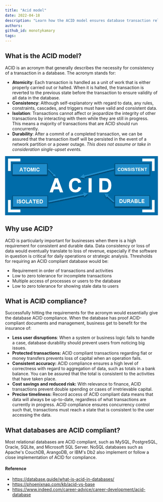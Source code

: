 ```yaml
---
title: "Acid model"
date: 2022-04-18
description: "Learn how the ACID model ensures database transaction reliability with atomicity, consistency, isolation, and durability for accurate, secure, and concurrent data management in ACID-compliant systems."
authors:
github_id: monotykamary
tags:
---
```


## What is the ACID model?

ACID is an acronym that generally describes the necessity for consistency of a transaction in a database. The acronym stands for:

- **Atomicity**: Each transaction is handled as a unit of work that is either properly carried out or halted. When it is halted, the transaction is reverted to the previous state before the transaction to ensure validity of all data in the database.
- **Consistency**: Although self-explanatory with regard to data, any rules, constraints, cascades, and triggers must have valid and consistent data.
- **Isolation**: Transactions cannot affect or jeopardize the integrity of other transactions by interacting with them while they are still in progress. This means a majority of transactions that are ACID should run concurrently.
- **Durability**: After a commit of a completed transaction, we can be assured that the transaction itself will be persisted in the event of a network partition or a power outage. _This does not assume or take in consideration single-upset events._

![](assets/acid-model_acid_acronym_diagram.webp)

## Why use ACID?

ACID is particularly important for businesses when there is a high requirement for consistent and durable data. Data consistency or loss of data would eventually translate to loss of revenue, especially if the software in question is critical for daily operations or strategic analysis. Thresholds for requiring an ACID compliant database would be:

- Requirement in order of transactions and activities
- Low to zero tolerance for incomplete transactions
- Multiple access of processes or users to the database
- Low to zero tolerance for showing stale data to users

## What is ACID compliance?

Successfully hitting the requirements for the acronym would essentially give the database ACID compliance. When the database has proof ACID-compliant documents and management, business get to benefit for the insurance of:

- **Less user disruptions**: When a system or business logic fails to handle a case, database durability should prevent users from noticing big issues.
- **Protected transactions:** ACID compliant transactions regarding fiat or money transfers prevents loss of capital when an operation fails.
- **Consistent accuracy:** ACID compliance ensures a high level of correctness with regard to aggregation of data, such as totals in a bank balance. You can be assured that the total is consistent to the activities that have taken place.
- **Cost savings and reduced risk:** With relevance to finance, ACID transactions prevent double spending or cases of irretrievable capital.
- **Precise timeliness:** Record access of ACID compliant data means that data will always be up-to-date, regardless of what transactions are currently in progress. ACID compliance ensures concurrency control such that, transactions must reach a state that is consistent to the user accessing the data.

## What databases are ACID compliant?

Most relational databases are ACID compliant, such as MySQL, PostgreSQL, Oracle, SQLite, and Microsoft SQL Server. NoSQL databases such as Apache's CouchDB, ArangoDB, or IBM's Db2 also implement or follow a close implementation of ACID for compliance.

#### Reference

- https://database.guide/what-is-acid-in-databases/
- https://phoenixnap.com/kb/acid-vs-base
- https://www.indeed.com/career-advice/career-development/acid-database

